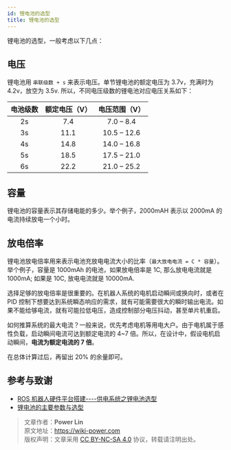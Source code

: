 ```yaml
---
id: 锂电池的选型
title: 锂电池的选型
---
```




锂电池的选型，一般考虑以下几点：

## 电压

锂电池用 `串联级数 + s` 来表示电压。单节锂电池的额定电压为 3.7v，充满时为 4.2v，放空为 3.5v. 所以，不同电压级数的锂电池对应电压关系如下：

| 电池级数 | 额定电压（V） | 电压范围（V） |
| :------: | :-----------: | :-----------: |
|    2s    |      7.4      |   7.0 – 8.4   |
|    3s    |     11.1      |  10.5 – 12.6  |
|    4s    |     14.8      |  14.0 – 16.8  |
|    5s    |     18.5      |  17.5 – 21.0  |
|    6s    |     22.2      |  21.0 – 25.2  |

## 容量

锂电池的容量表示其存储电能的多少。举个例子，2000mAH 表示以 2000mA 的电流持续放电一个小时。


## 放电倍率

锂电池放电倍率用来表示电池充放电电流大小的比率（`最大放电电流 = C * 容量`）。举个例子，容量是 1000mAh 的电池，如果放电倍率是 1C, 那么放电电流就是 1000mA; 如果是 10C, 放电电流就是 10000mA.

选择足够的放电倍率是很重要的。在机器人系统的电机启动瞬间或换向时，或者在 PID 控制下想要达到系统瞬态响应的需求，就有可能需要很大的瞬时输出电流。如果不能给够电流，就有可能拉低电压，造成控制部分电压抖动，甚至单片机重启。

如何推算系统的最大电流？一般来说，优先考虑电机等用电大户。由于电机属于感性负载，启动瞬间电流可达到额定电流的 4~7 倍。所以，在设计中，假设电机启动瞬间，**电流为额定电流的 7 倍**。

在总体计算过后，再留出 20% 的余量即可。



## 参考与致谢

- [ROS 机器人硬件平台搭建----供电系统之锂电池选型](https://zhuanlan.zhihu.com/p/259899605)
- [锂电池的主要参数与选型](https://www.yfworld.com/?p=1114)



> 文章作者：**Power Lin**  
> 原文地址：<https://wiki-power.com>  
> 版权声明：文章采用 [CC BY-NC-SA 4.0](https://creativecommons.org/licenses/by/4.0/deed.zh) 协议，转载请注明出处。